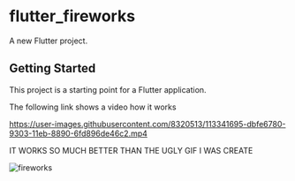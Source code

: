 # flutter_fireworks

A new Flutter project.

## Getting Started

This project is a starting point for a Flutter application.



 The following link shows a video how it works

https://user-images.githubusercontent.com/8320513/113341695-dbfe6780-9303-11eb-8890-6fd896de46c2.mp4



 IT WORKS SO MUCH BETTER THAN THE UGLY GIF I WAS CREATE

![fireworks](https://user-images.githubusercontent.com/8320513/113341668-d1dc6900-9303-11eb-8bfc-5b9942707455.gif)





